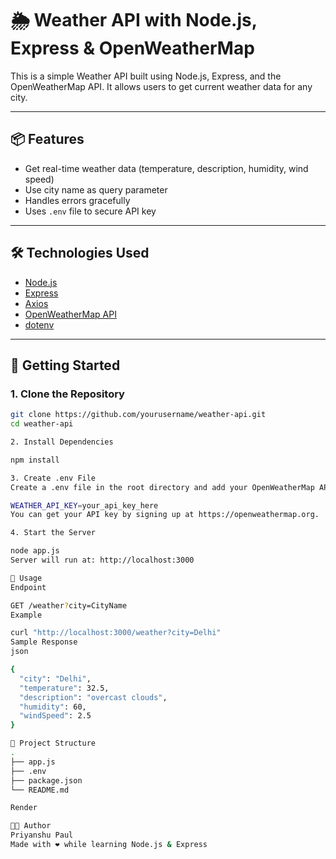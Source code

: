 # 🌦️ Weather API with Node.js, Express & OpenWeatherMap

This is a simple Weather API built using Node.js, Express, and the OpenWeatherMap API. It allows users to get current weather data for any city.

---

## 📦 Features

- Get real-time weather data (temperature, description, humidity, wind speed)
- Use city name as query parameter
- Handles errors gracefully
- Uses `.env` file to secure API key

---

## 🛠️ Technologies Used

- [Node.js](https://nodejs.org/)
- [Express](https://expressjs.com/)
- [Axios](https://axios-http.com/)
- [OpenWeatherMap API](https://openweathermap.org/api)
- [dotenv](https://www.npmjs.com/package/dotenv)

---

## 🚀 Getting Started

### 1. Clone the Repository

```bash
git clone https://github.com/yourusername/weather-api.git
cd weather-api

2. Install Dependencies

npm install

3. Create .env File
Create a .env file in the root directory and add your OpenWeatherMap API key:

WEATHER_API_KEY=your_api_key_here
You can get your API key by signing up at https://openweathermap.org.

4. Start the Server

node app.js
Server will run at: http://localhost:3000

📡 Usage
Endpoint

GET /weather?city=CityName
Example

curl "http://localhost:3000/weather?city=Delhi"
Sample Response
json

{
  "city": "Delhi",
  "temperature": 32.5,
  "description": "overcast clouds",
  "humidity": 60,
  "windSpeed": 2.5
}

📄 Project Structure
.
├── app.js
├── .env
├── package.json
└── README.md

Render

👨‍💻 Author
Priyanshu Paul
Made with ❤️ while learning Node.js & Express
